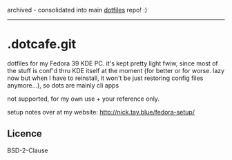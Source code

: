 archived - consolidated into main [dotfiles](https://github.com/nicholastay/dotfiles) repo! :)

---

# .dotcafe.git

dotfiles for my Fedora 39 KDE PC. it's kept pretty light fwiw, since most of the stuff is conf'd thru KDE itself at the moment (for better or for worse. lazy now but when I have to reinstall, it won't be just restoring config files anymore...), so dots are mainly cli apps

not supported, for my own use + your reference only.

setup notes over at my website: http://nick.tay.blue/fedora-setup/

## Licence

BSD-2-Clause
